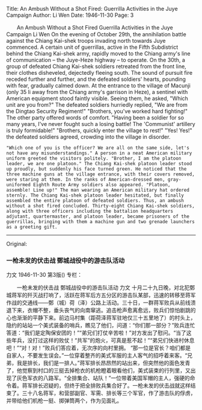 Title: An Ambush Without a Shot Fired: Guerrilla Activities in the Juye Campaign
Author: Li Wen
Date: 1946-11-30
Page: 3

　　An Ambush Without a Shot Fired
    Guerrilla Activities in the Juye Campaign
    Li Wen
    On the evening of October 29th, the annihilation battle against the Chiang Kai-shek troops invading north towards Juye commenced. A certain unit of guerrillas, active in the Fifth Subdistrict behind the Chiang Kai-shek army, rapidly moved to the Chiang army's line of communication – the Juye-Heze highway – to operate. On the 30th, a group of defeated Chiang Kai-shek soldiers retreated from the front line, their clothes disheveled, dejectedly fleeing south. The sound of pursuit fire receded further and further, and the defeated soldiers' hearts, pounding with fear, gradually calmed down. At the entrance to the village of Macunji (only 35 li away from the Chiang army's garrison in Heze), a sentinel with American equipment stood faintly visible. Seeing them, he asked, "Which unit are you from?" The defeated soldiers hurriedly replied, "We are from the Dingtao Security Regiment!" "Brothers, you've worked hard fighting!" The other party offered words of comfort. "Having been a soldier for so many years, I've never fought such a losing battle! The 'Communist' artillery is truly formidable!" "Brothers, quickly enter the village to rest!" "Yes! Yes!" the defeated soldiers agreed, crowding into the village in disorder.

    "Which one of you is the officer? We are all on the same side, let's not have any misunderstandings." A person in a neat American military uniform greeted the visitors politely. "Brother, I am the platoon leader, we are one platoon." The Chiang Kai-shek platoon leader stood up proudly, but suddenly his face turned green. He noticed that the three machine guns at the village entrance, with their covers removed, were staring at them. In the ranks of American-dressed men, gray-uniformed Eighth Route Army soldiers also appeared. "Platoon, assemble! Line up!" The man wearing an American military hat ordered sternly. The Chiang Kai-shek platoon leader hesitated, but finally assembled the entire platoon of defeated soldiers. Thus, an ambush without a shot fired concluded. Thirty-eight Chiang Kai-shek soldiers, along with three officers including the battalion headquarters adjutant, quartermaster, and platoon leader, became prisoners of the guerrillas, bringing with them a machine gun and two grenade launchers as a greeting gift.



<hr /> 

Original: 


### 一枪未发的伏击战  鄄城战役中的游击队活动
力文
1946-11-30
第3版()
专栏：

　　一枪未发的伏击战
    鄄城战役中的游击队活动
    力文
    十月二十九日晚，对北犯鄄城蒋军的歼灭战打响了，活跃在蒋军后方五分区的游击队某部，迅速的转移至蒋军作战的交通线——鄄（城）荷（泽）公路上活动。三十日，一群蒋军败兵从前线溃退下来，衣帽不整，垂头丧气的向南窜逃。追击枪声愈离愈远，败兵们惊怕剧跳的心也渐渐的平静下来。前边马村集（距荷泽蒋军驻地仅三十五里地了）的村头上，隐约的站站一个美式装备的哨兵，瞧见了他们，问道：“你们那一部分？”败兵连忙答道：“我们是定陶保安团的！”“弟兄们打仗辛苦啦！”对方发出了慰问。“当了这些年兵，没打过这样的败仗！“共军”的炮火，可真是惹不起！”“弟兄们快进村休息吧！”“对！对！”败兵们答应着，无次序的向村里拥。
    “那一位是官长？咱们都是自家人，不要发生误会。”一位穿着整齐的美式军服的主人客气的招呼着来客。“兄弟，我是排长，我们是一排人。”蒋军排长昂昂然的站出来，但突然他的面色发青了，他觉察到村口的三挺去掉枪衣的机枪瞪着眼看他们，美式装束的行列里，又出现了灰色军衣的八路军。“全排集合、站队！”一位带着美国军帽的主人，强硬的命令着。蒋军排长迟疑的，但终于把全排败兵集合好了。一枪未发的伏击战就这样结束了。三十八名蒋军，和营部副官、军需、排长等三个军官，作了游击队的俘虏，并带给他们机枪一挺、掷弹筒两个，作为见面礼。
